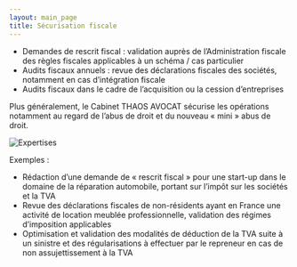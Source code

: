 ```yaml
---
layout: main_page
title: Sécurisation fiscale
---
```

<div class="row text-justify">
    <div class="col-md-3"></div>
    <div class="col-md-6 p-4">
        <ul>
            <li>Demandes de rescrit fiscal : validation auprès de l’Administration fiscale des règles fiscales applicables à un schéma / cas particulier</li>
            <li>Audits fiscaux annuels : revue des déclarations fiscales des sociétés, notamment en cas d’intégration fiscale</li>
            <li>Audits fiscaux dans le cadre de l’acquisition ou la cession d’entreprises</li>
        </ul>
        <p>Plus généralement, le Cabinet THAOS AVOCAT sécurise les opérations notamment au regard de l’abus de droit et du nouveau « mini » abus de droit.</p>
    </div>
    <div class="col-md-3"></div>
    <div class="col-md-3"></div>
    <div class="col-md-6 p-0">
        <img src="{{ site.baseurl }}/images/expertises/raimond-klavins-F3S18VW1OfY-unsplash.jpg" alt="Expertises" class="content-picture">
    </div>
    <div class="col-md-3"></div>
    <div class="row dark">
        <div class="col-md-3"></div>
        <div class="col-md-6 p-4 dark">
            <p>Exemples :</p>
            <ul>
                <li>Rédaction d’une demande de « rescrit fiscal » pour une start-up dans le domaine de la réparation automobile, portant sur l’impôt sur les sociétés et la TVA</li>
                <li>Revue des déclarations fiscales de non-résidents ayant en France une activité de location meublée professionnelle, validation des régimes d’imposition applicables</li>
                <li>Optimisation et validation des modalités de déduction de la TVA suite à un sinistre et des régularisations à effectuer par le repreneur en cas de non assujettissement à la TVA</li>
            </ul>
        </div>
        <div class="col-md-3"></div>
    </div>
</div>